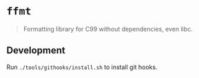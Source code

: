 # `ffmt`

> Formatting library for C99 without dependencies, even libc.

## Development

Run `./tools/githooks/install.sh` to install git hooks.
